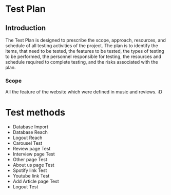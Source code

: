 # Test Plan

## Introduction

The Test Plan is designed to prescribe the scope, approach, resources, and schedule of all testing activities of the project.
The plan is to identify the items, that need to be tested, the features to be tested, the types of testing to be performed, the personnel responsible for testing, the resources and schedule required to complete testing, and the risks associated with the plan.

### Scope

All the feature of the website which were defined in music and reviews. :D

# Test methods  
  
* Database Import
* Database Reach
* Logout Reach
* Carousel Test
* Review page Test
* Interview page Test
* Other page Test
* About us page Test
* Spotify link Test
* Youtube link Test
* Add Article page Test
* Logout Test
